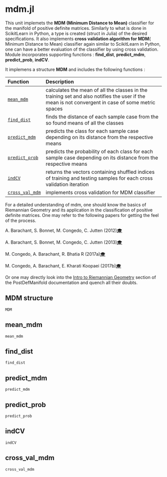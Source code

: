# mdm.jl

This unit implemets the **MDM (Minimum Distance to Mean)** classifier for the
manifold of positive definite matrices. Similarly to what is done in
ScikitLearn in Python, a type is created (struct in Julia) of the desired specifications. 
It also implements **cross validation algorithm for MDM**( Minimum Distance to Mean)
classifier again similar to ScikitLearn in Python, one can have a better evaluation of the classifier by using cross validation.
Module incorporates supporting functions :   **find_dist**,    **predict_mdm**,    **predict_prob**,   **indCV**.

It implemens a structure **MDM** and includes the following functions :

| Function   | Description |
|:---------- |:----------- |
| [`mean_mdm`](@ref) | calculates the mean of all the classes in the training set and also    		 		notifies the user if the mean is not convergent in case of some metric 				spaces|
| [`find_dist`](@ref) | finds the distance of each sample case from the so found means of all the classes|
| [`predict_mdm`](@ref) | predicts the class for each sample case depending on its distance from the respective means|
| [`predict_prob`](@ref) | predicts the probability of each class for each sample case depending on its distance from the respective means|
| [`indCV`](@ref) | returns the vectors containing shuffled indices of training and testing samples for each cross validation iteration|
| [`cross_val_mdm`](@ref) | implements cross validation for MDM classifier|

For a detailed understanding of mdm, one should know the basics of Riemannian Geometry and its application in the classification of positive definite matrices. One may refer to the following papers for getting the feel of the process.

A. Barachant, S. Bonnet, M. Congedo, C. Jutten (2012)[🎓](@ref)

A. Barachant, S. Bonnet, M. Congedo, C. Jutten (2013)[🎓](@ref)

M. Congedo, A. Barachant, R. Bhatia R (2017a)[🎓](@ref)

M. Congedo, A. Barachant, E. Kharati Koopaei (2017b)[🎓](@ref)

Or one may directly look into the [Intro to Riemannian Geometry](https://marco-congedo.github.io/PosDefManifold.jl/latest/introToRiemannianGeometry/) section of the PostDefManifold documentation and quench all their doubts. 

 
## MDM structure

```@docs
MDM
```

## mean_mdm

```@docs
mean_mdm
```

## find_dist

```@docs
find_dist
```

## predict_mdm

```@docs
predict_mdm
```

## predict_prob

```@docs
predict_prob
```

## indCV

```@docs
indCV
```

## cross_val_mdm

```@docs
cross_val_mdm
```
